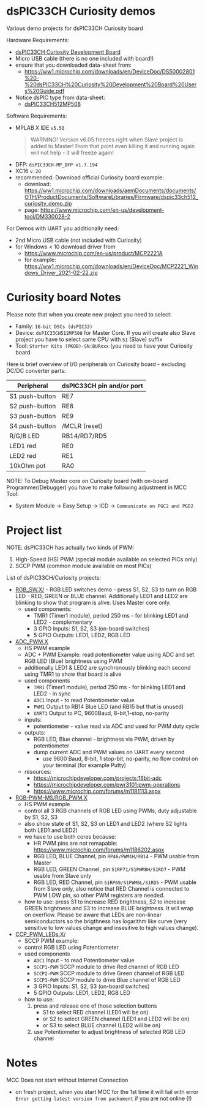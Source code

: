 # dsPIC33CH Curiosity demos

Various demo projects for dsPIC33CH Curiosity board

Hardware Requirements:
- [dsPIC33CH Curiosity Development Board](https://www.microchip.com/en-us/development-tool/DM330028-2)
- Micro USB cable (there is no one included with board!)
- ensure that you downloaded data-sheet from:
  - https://ww1.microchip.com/downloads/en/DeviceDoc/DS50002801%20-%20dsPIC33CH%20Curiosity%20Development%20Board%20Users%20Guide.pdf
- Notice dsPIC type from data-sheet:
  - [dsPIC33CH512MP508](https://www.microchip.com/en-us/product/dsPIC33CH512MP508)

Software Requirements:
- MPLAB X IDE `v5.50`
  > WARNING! Version v6.05 freezes right when Slave project is added to Master!
  > From that point even killing it and running again will not help - it will freeze again!
- DFP: `dsPIC33CH-MP_DFP v1.7.194`
- XC16 `v.20`
- recommended: Download official Curiosity board example:
  - download: https://ww1.microchip.com/downloads/aemDocuments/documents/OTH/ProductDocuments/SoftwareLibraries/Firmware/dspic33ch512_curiosity_demo.zip
  - page: https://www.microchip.com/en-us/development-tool/DM330028-2

For Demos with UART you additionally need:
- 2nd Micro USB cable (not included with Curiosity)
- for Windows < 10 download driver from 
  - https://www.microchip.com/en-us/product/MCP2221A 
  - for example: https://ww1.microchip.com/downloads/en/DeviceDoc/MCP2221_Windows_Driver_2021-02-22.zip

# Curiosity board Notes

Please note that when you create new project you need to select:
- Family: `16-bit DSCs (dsPIC33)`
- Device: `dsPIC33CH512MP508` for Master Core. If you will create also Slave
  project you have to select same CPU with `S1` (Slave) suffix
- Tool: `Starter Kits (PKOB)-SN:BURxxx` (you need to have your Curiosity board 

Here is brief overview of I/O peripherals on Curiosity board - excluding DC/DC converter parts:

| Peripheral | dsPIC33CH pin and/or port |
| --- | --- |
| S1 push-button | RE7 |
| S2 push-button | RE8 |
| S3 push-button | RE9 |
| S4 push-button | /MCLR (reset) |
| R/G/B LED | RB14/RD7/RD5 |
| LED1 red | RE0 |
| LED2 red | RE1 |
| 10kOhm pot | RA0 |

NOTE: To Debug Master core on Curiosity board (with on-board Programmer/Debugger)
you have to make following adjustment in MCC Tool:
- System Module -> Easy Setup -> ICD -> `Communicate on PGC2 and PGD2`

# Project list

NOTE: dsPIC33CH has actually two kinds of PWM:

1. High-Speed (HS) PWM (special module available on selected PICs only)
1. SCCP PWM (common module available on most PICs)

List of dsPIC33CH/Curiosity projects:

* [RGB_SW.X/](RGB_SW.X) - RGB LED switches demo - press S1, S2, S3 to turn on RGB LED - RED, GREEN or
  BLUE channel. Additionally LED1 and LED2 are blinking to show that program is alive. Uses Master core only.
  - used components:
    - TMR1 (Timer1 module), period 250 ms - for blinking LED1 and LED2 - complementary
    - 3 GPIO Inputs: S1, S2, S3 (on-board switches)
    - 5 GPIO Outputs: LED1, LED2, RGB LED
* [ADC_PWM.X](ADC_PWM.X)
  - HS PWM example
  - ADC + PWM Example: read potentiometer value using ADC and set RGB LED (Blue) brightness
    using PWM
  - additionally LED1 & LED2 are synchronously blinking each second using TMR1 to show
    that board is alive
  - used components
    - `TMR1` (Timer1 module), period 250 ms - for blinking LED1 and LED2 - in sync
    - `ADC1` Input - to read Potentiometer value
    - `PWM1` Output to RB14 Blue LED (and RB15 but that is unused)
    - `UART1` Output to PC, 9600Baud, 8-bit,1-stop, no-parity
  - inputs:
    - potentiometer - value read via ADC and used for PWM duty cycle
  - outputs:
    - RGB LED, Blue channel - brightness via PWM, driven by potentiometer
    - dump current ADC and PWM values on UART every second
      - use 9600 Baud, 8-bit, 1 stop-bit, no-parity, no flow control on your terminal (for example Putty)
  - resources:
    - https://microchipdeveloper.com/projects:16bit-adc
    - https://microchipdeveloper.com/pwr3101:pwm-operations
    - https://www.microchip.com/forums/m1181113.aspx
* [RGB-PWM-MS/RGB_PWM.X](RGB-PWM-MS/RGB_PWM.X)
  - HS PWM example
  - control all 3 RGB channels of RGB LED using PWMs, duty adjustable by S1, S2, S3
  - also show state of S1, S2, S3 on LED1 and LED2 (where S2 lights both LED1 and LED2)
  - we have to use both cores because:
    - HR PWM pins are not remapable: https://www.microchip.com/forums/m1186202.aspx
    - RGB LED, BLUE Channel, pin `RP46/PWM1H/RB14` - PWM usable from Master
    - RGB LED, GREEN Channel, pin `S1RP71/S1PWM8H/S1RD7` - PWM usable from Slave only
    - RGB LED, RED Channel, pin `S1RP69/S1PWM6L/S1RD5` - PWM usable from Slave only, also
      notice that RED Channel is connected to PWM LOW pin, so other PWM registers are needed.
  - how to use: press S1 to increase RED brightness, S2 to increase GREEN brightness
    and S3 to increase BLUE brightness. It will wrap on overflow. Please be aware that LEDs
    are non-linear semiconductors so the brigthness has logarithm like curve (very sensitive
    to low values change and insesitive to high values change).
* [CCP_PWM_LEDs.X/](CCP_PWM_LEDs.X/)
  - SCCP PWM example:
  - control RGB LED using Potentiometer
  - used components
    - `ADC1` Input - to read Potentiometer value
    - `SCCP1-PWM` SCCP module to drive Red channel of RGB LED
    - `SCCP2-PWM` SCCP module to drive Green channel of RGB LED
    - `SCCP3-PWM` SCCP module to drive Blue channel of RGB LED
    - 3 GPIO Inputs: S1, S2, S3 (on-board switches)
    - 5 GPIO Outputs: LED1, LED2, RGB LED
  - how to use:
    1. press and release one of those selection buttons
       - S1 to select RED channel (LED1 will be on)
       - or S2 to select GREEN channel (LED1 and LED2 will be on)
       - or S3 to select BLUE channel (LED2 will be on)
    1. use Potentiometer to adjust brightness of selected RGB LED channel
 
# Notes

MCC Does not start without Internet Connection
- on fresh project, when you start MCC for the 1st time it will
  fail with error `Error getting latest version from packument`
  if you are not online (!)

